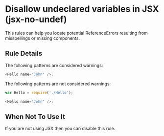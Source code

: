 # Disallow undeclared variables in JSX (jsx-no-undef)

This rules can help you locate potential ReferenceErrors resulting from misspellings or missing components.

## Rule Details

The following patterns are considered warnings:

```js
<Hello name="John" />;
```

The following patterns are not considered warnings:

```js
var Hello = require('./Hello');

<Hello name="John" />;
```

## When Not To Use It

If you are not using JSX then you can disable this rule.
